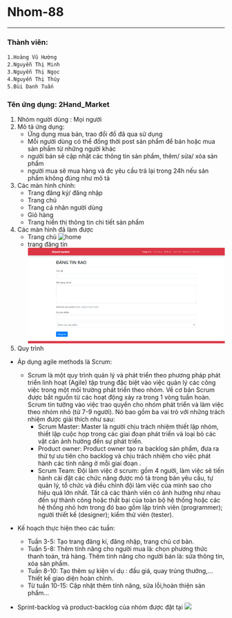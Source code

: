 # Nhom-88

---

### Thành   viên:

```sh
1.Hoàng Vũ Hường
2.Nguyễn Thị Minh
3.Nguyễn Thị Ngọc
4.Nguyễn Thị Thúy
5.Bùi Danh Tuấn
```

### Tên ứng dụng:  2Hand_Market

1.   Nhóm người dùng : Mọi người 
2.   Mô tả ứng dụng: 
        - Ứng dụng mua bán, trao đổi đồ đã qua sử dụng
        - Mỗi người dùng có thể đồng thời post sản phẩm để bán hoặc mua sản phẩm từ những người khác
        - người bán sẽ cập nhật các thông tin sản phẩm, thêm/ sửa/ xóa sản phẩm
        - người mua sẽ mua hàng và đc yêu cầu trả lại trong 24h nếu sản phẩm không đúng như mô tả
3.   Các màn hình chính:
        - Trang đăng ký/ đăng nhập
        - Trang chủ
        - Trang cá nhân người dùng
        - Giỏ hàng
        - Trang hiển thị thông tin chi tiết sản phẩm
4.   Các màn hình đã làm được
        - Trang chủ
        ![home](https://github.com/17020932/INT2208-8-2019/blob/master/nhom-88/imagines/trang%20ch%E1%BB%A7.png)
        - trang đăng tin
        ![post-news](https://github.com/17020932/INT2208-8-2019/blob/master/nhom-88/imagines/dang-tin.PNG)
5.   Quy trình
- Áp dụng agile methods là Scrum:
    - Scrum là một quy trình quản lý và phát triển theo phương pháp phát triển linh hoạt (Agile) tập trung đặc biệt vào việc quản lý các công việc trong một môi trường phát triển theo nhóm. Về cơ bản Scrum được bắt nguồn từ các hoạt động xảy ra trong 1 vòng tuần hoàn. Scrum tin tưởng vào việc trao quyền cho nhóm phát triển và làm việc theo nhóm nhỏ (từ 7-9 người). Nó bao gồm ba vai trò với những trách nhiệm được giải thích như sau:
      - Scrum Master: Master là người chịu trách nhiệm thiết lập nhóm, thiết lập cuộc họp trong các giai đoạn phát triển và loại bỏ các vật cản ảnh hưởng đến sự phát triển.
      - Product owner: Product owner tạo ra backlog sản phẩm, đưa ra thứ tự ưu tiên cho backlog và chịu trách nhiệm cho việc phát hành các tính năng ở mỗi giai đoạn .
      - Scrum Team: Đội làm việc ở scrum: gồm 4 người, làm việc sẽ tiến hành cài đặt các chức năng được mô tả trong bản yêu cầu, tự quản lý, tổ chức và điều chỉnh đội làm việc của mình sao cho hiệu quả lớn nhất. Tất cả các thành viên có ảnh hưởng như nhau đến sự thành công hoặc thất bại của toàn bộ hệ thống hoặc các hệ thống nhỏ hơn trong đó bao gồm 
      lập trình viên (programmer); người thiết kế (designer); kiểm thử viên (tester).

- Kế hoạch thực hiện theo các tuần:
    - Tuần 3-5: Tạo trang đăng kí, đăng nhập, trang chủ cơ bản.
    - Tuần 5-8: Thêm tính năng cho người mua là: chọn phương thức thanh toán, trả hàng.
                Thêm tính năng cho người bán là: sửa thông tin, xóa sản phẩm.
    - Tuần 8-10: Tạo thêm sự kiện ví dụ : đấu giá, quay trúng thưởng,...
                  Thiết kế giao diện hoàn chỉnh.
    - Từ tuần 10-15: Cập nhật thêm tính năng, sửa lỗi,hoàn thiện sản phẩm...
 - Sprint-backlog và product-backlog của nhóm được đặt tại ![](https://github.com/17020932/2hand-market/issues)
